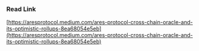 ### Read Link
[https://aresprotocol.medium.com/ares-protocol-cross-chain-oracle-and-its-optimistic-rollups-8ea68054e5eb](https://aresprotocol.medium.com/ares-protocol-cross-chain-oracle-and-its-optimistic-rollups-8ea68054e5eb)
